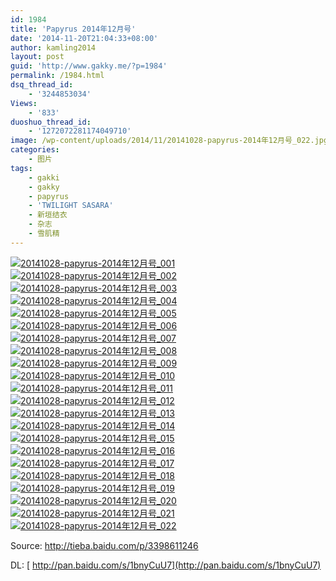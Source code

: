 ```yaml
---
id: 1984
title: 'Papyrus 2014年12月号'
date: '2014-11-20T21:04:33+08:00'
author: kamling2014
layout: post
guid: 'http://www.gakky.me/?p=1984'
permalink: /1984.html
dsq_thread_id:
    - '3244853034'
Views:
    - '833'
duoshuo_thread_id:
    - '1272072281174049710'
image: /wp-content/uploads/2014/11/20141028-papyrus-2014年12月号_022.jpg
categories:
    - 图片
tags:
    - gakki
    - gakky
    - papyrus
    - 'TWILIGHT SASARA'
    - 新垣结衣
    - 杂志
    - 雪肌精
---
```


[![20141028-papyrus-2014年12月号_001](http://www.yui-aragaki.org/wp-content/uploads/2014/11/20141028-papyrus-2014年12月号_001.jpg)](http://www.yui-aragaki.org/wp-content/uploads/2014/11/20141028-papyrus-2014年12月号_001.jpg "20141028-papyrus-2014年12月号_001") [![20141028-papyrus-2014年12月号_002](http://www.yui-aragaki.org/wp-content/uploads/2014/11/20141028-papyrus-2014年12月号_002.jpg)](http://www.yui-aragaki.org/wp-content/uploads/2014/11/20141028-papyrus-2014年12月号_002.jpg "20141028-papyrus-2014年12月号_002") [![20141028-papyrus-2014年12月号_003](http://www.yui-aragaki.org/wp-content/uploads/2014/11/20141028-papyrus-2014年12月号_003.jpg)](http://www.yui-aragaki.org/wp-content/uploads/2014/11/20141028-papyrus-2014年12月号_003.jpg "20141028-papyrus-2014年12月号_003") [![20141028-papyrus-2014年12月号_004](http://www.yui-aragaki.org/wp-content/uploads/2014/11/20141028-papyrus-2014年12月号_004.jpg)](http://www.yui-aragaki.org/wp-content/uploads/2014/11/20141028-papyrus-2014年12月号_004.jpg "20141028-papyrus-2014年12月号_004") [![20141028-papyrus-2014年12月号_005](http://www.yui-aragaki.org/wp-content/uploads/2014/11/20141028-papyrus-2014年12月号_005.jpg)](http://www.yui-aragaki.org/wp-content/uploads/2014/11/20141028-papyrus-2014年12月号_005.jpg "20141028-papyrus-2014年12月号_005") [![20141028-papyrus-2014年12月号_006](http://www.yui-aragaki.org/wp-content/uploads/2014/11/20141028-papyrus-2014年12月号_006.jpg)](http://www.yui-aragaki.org/wp-content/uploads/2014/11/20141028-papyrus-2014年12月号_006.jpg "20141028-papyrus-2014年12月号_006") [![20141028-papyrus-2014年12月号_007](http://www.yui-aragaki.org/wp-content/uploads/2014/11/20141028-papyrus-2014年12月号_007.jpg)](http://www.yui-aragaki.org/wp-content/uploads/2014/11/20141028-papyrus-2014年12月号_007.jpg "20141028-papyrus-2014年12月号_007") [![20141028-papyrus-2014年12月号_008](http://www.yui-aragaki.org/wp-content/uploads/2014/11/20141028-papyrus-2014年12月号_008.jpg)](http://www.yui-aragaki.org/wp-content/uploads/2014/11/20141028-papyrus-2014年12月号_008.jpg "20141028-papyrus-2014年12月号_008") [![20141028-papyrus-2014年12月号_009](http://www.yui-aragaki.org/wp-content/uploads/2014/11/20141028-papyrus-2014年12月号_009.jpg)](http://www.yui-aragaki.org/wp-content/uploads/2014/11/20141028-papyrus-2014年12月号_009.jpg "20141028-papyrus-2014年12月号_009") [![20141028-papyrus-2014年12月号_010](http://www.yui-aragaki.org/wp-content/uploads/2014/11/20141028-papyrus-2014年12月号_010.jpg)](http://www.yui-aragaki.org/wp-content/uploads/2014/11/20141028-papyrus-2014年12月号_010.jpg "20141028-papyrus-2014年12月号_010") [![20141028-papyrus-2014年12月号_011](http://www.yui-aragaki.org/wp-content/uploads/2014/11/20141028-papyrus-2014年12月号_011.jpg)](http://www.yui-aragaki.org/wp-content/uploads/2014/11/20141028-papyrus-2014年12月号_011.jpg "20141028-papyrus-2014年12月号_011") [![20141028-papyrus-2014年12月号_012](http://www.yui-aragaki.org/wp-content/uploads/2014/11/20141028-papyrus-2014年12月号_012.jpg)](http://www.yui-aragaki.org/wp-content/uploads/2014/11/20141028-papyrus-2014年12月号_012.jpg "20141028-papyrus-2014年12月号_012") [![20141028-papyrus-2014年12月号_013](http://www.yui-aragaki.org/wp-content/uploads/2014/11/20141028-papyrus-2014年12月号_013.jpg)](http://www.yui-aragaki.org/wp-content/uploads/2014/11/20141028-papyrus-2014年12月号_013.jpg "20141028-papyrus-2014年12月号_013") [![20141028-papyrus-2014年12月号_014](http://www.yui-aragaki.org/wp-content/uploads/2014/11/20141028-papyrus-2014年12月号_014.jpg)](http://www.yui-aragaki.org/wp-content/uploads/2014/11/20141028-papyrus-2014年12月号_014.jpg "20141028-papyrus-2014年12月号_014") [![20141028-papyrus-2014年12月号_015](http://www.yui-aragaki.org/wp-content/uploads/2014/11/20141028-papyrus-2014年12月号_015.jpg)](http://www.yui-aragaki.org/wp-content/uploads/2014/11/20141028-papyrus-2014年12月号_015.jpg "20141028-papyrus-2014年12月号_015") [![20141028-papyrus-2014年12月号_016](http://www.yui-aragaki.org/wp-content/uploads/2014/11/20141028-papyrus-2014年12月号_016.jpg)](http://www.yui-aragaki.org/wp-content/uploads/2014/11/20141028-papyrus-2014年12月号_016.jpg "20141028-papyrus-2014年12月号_016") [![20141028-papyrus-2014年12月号_017](http://www.yui-aragaki.org/wp-content/uploads/2014/11/20141028-papyrus-2014年12月号_017.jpg)](http://www.yui-aragaki.org/wp-content/uploads/2014/11/20141028-papyrus-2014年12月号_017.jpg "20141028-papyrus-2014年12月号_017") [![20141028-papyrus-2014年12月号_018](http://www.yui-aragaki.org/wp-content/uploads/2014/11/20141028-papyrus-2014年12月号_018.jpg)](http://www.yui-aragaki.org/wp-content/uploads/2014/11/20141028-papyrus-2014年12月号_018.jpg "20141028-papyrus-2014年12月号_018") [![20141028-papyrus-2014年12月号_019](http://www.yui-aragaki.org/wp-content/uploads/2014/11/20141028-papyrus-2014年12月号_019.jpg)](http://www.yui-aragaki.org/wp-content/uploads/2014/11/20141028-papyrus-2014年12月号_019.jpg "20141028-papyrus-2014年12月号_019") [![20141028-papyrus-2014年12月号_020](http://www.yui-aragaki.org/wp-content/uploads/2014/11/20141028-papyrus-2014年12月号_020.jpg)](http://www.yui-aragaki.org/wp-content/uploads/2014/11/20141028-papyrus-2014年12月号_020.jpg "20141028-papyrus-2014年12月号_020") [![20141028-papyrus-2014年12月号_021](http://www.yui-aragaki.org/wp-content/uploads/2014/11/20141028-papyrus-2014年12月号_021.jpg)](http://www.yui-aragaki.org/wp-content/uploads/2014/11/20141028-papyrus-2014年12月号_021.jpg "20141028-papyrus-2014年12月号_021") [![20141028-papyrus-2014年12月号_022](http://www.yui-aragaki.org/wp-content/uploads/2014/11/20141028-papyrus-2014年12月号_022.jpg)](http://www.yui-aragaki.org/wp-content/uploads/2014/11/20141028-papyrus-2014年12月号_022.jpg "20141028-papyrus-2014年12月号_022")

Source: <http://tieba.baidu.com/p/3398611246>

DL: [ http://pan.baidu.com/s/1bnyCuU7](http://pan.baidu.com/s/1bnyCuU7)